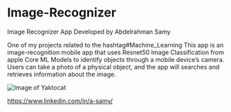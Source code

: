 # Image-Recognizer
Image Recognizer App
Developed by Abdelrahman Samy

One of my projects related to the hashtag#Machine_Learning
This app is an image-recognition mobile app that uses Resnet50 Image Classification from apple Core ML Models to identify objects through a mobile device’s camera. Users can take a photo of a physical object, and the app will searches and retrieves information about the image.

![Image of Yaktocat](https://github.com/dev-samy/Image-Detection/blob/master/images/ezgif.com-apng-to-gif.gif)

https://www.linkedin.com/in/a-samy/
